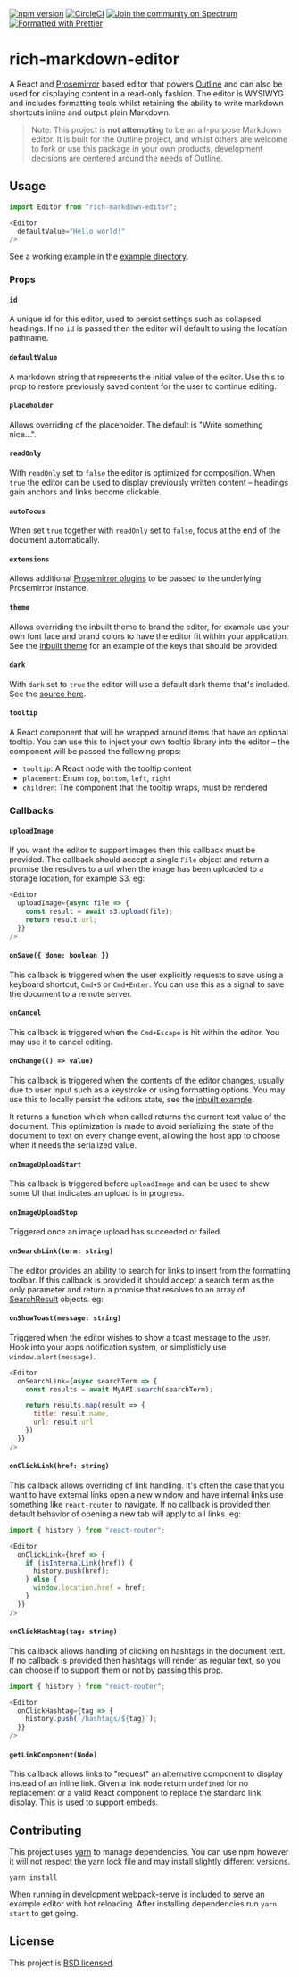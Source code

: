 [![npm version](https://badge.fury.io/js/rich-markdown-editor.svg)](https://badge.fury.io/js/rich-markdown-editor) [![CircleCI](https://img.shields.io/circleci/project/github/outline/rich-markdown-editor.svg)](https://circleci.com/gh/outline/rich-markdown-editor) [![Join the community on Spectrum](https://withspectrum.github.io/badge/badge.svg)](https://spectrum.chat/outline) [![Formatted with Prettier](https://img.shields.io/badge/code_style-prettier-ff69b4.svg?style=flat)](https://github.com/prettier/prettier)

# rich-markdown-editor

A React and [Prosemirror](https://prosemirror.net/) based editor that powers [Outline](http://getoutline.com) and can also be used for displaying content in a read-only fashion.
The editor is WYSIWYG and includes formatting tools whilst retaining the ability to write markdown shortcuts inline and output plain Markdown.

> Note: This project is **not attempting** to be an all-purpose Markdown editor. It is built for the Outline project, and whilst others are welcome to fork or use this package in your own products, development decisions are centered around the needs of Outline. 

## Usage

```javascript
import Editor from "rich-markdown-editor";

<Editor
  defaultValue="Hello world!"
/>
```

See a working example in the [example directory](/example).


### Props

#### `id`

A unique id for this editor, used to persist settings such as collapsed headings. If no `id` is passed then the editor will default to using the location pathname.

#### `defaultValue`

A markdown string that represents the initial value of the editor. Use this to prop to restore
previously saved content for the user to continue editing.

#### `placeholder`

Allows overriding of the placeholder. The default is "Write something nice…".

#### `readOnly`

With `readOnly` set to `false` the editor is optimized for composition. When `true` the editor can be used to display previously written content – headings gain anchors and links become clickable.

#### `autoFocus`

When set `true` together with `readOnly` set to `false`, focus at the end of the
document automatically.

#### `extensions`

Allows additional [Prosemirror plugins](https://prosemirror.net/docs/ref/#state.Plugin_System) to be passed to the underlying Prosemirror instance.

#### `theme`

Allows overriding the inbuilt theme to brand the editor, for example use your own font face and brand colors to have the editor fit within your application. See the [inbuilt theme](/src/theme.js) for an example of the keys that should be provided.

#### `dark`

With `dark` set to `true` the editor will use a default dark theme that's included. See the [source here](/src/theme.js).

#### `tooltip`

A React component that will be wrapped around items that have an optional tooltip. You can use this to inject your own tooltip library into the editor – the component will be passed the following props:

- `tooltip`: A React node with the tooltip content
- `placement`: Enum `top`, `bottom`, `left`, `right`
- `children`: The component that the tooltip wraps, must be rendered


### Callbacks

#### `uploadImage`

If you want the editor to support images then this callback must be provided. The callback should accept a single `File` object and return a promise the resolves to a url when the image has been uploaded to a storage location, for example S3. eg:

```javascript
<Editor
  uploadImage={async file => {
    const result = await s3.upload(file);
    return result.url;
  }}
/>
```

#### `onSave({ done: boolean })`

This callback is triggered when the user explicitly requests to save using a keyboard shortcut, `Cmd+S` or `Cmd+Enter`. You can use this as a signal to save the document to a remote server.

#### `onCancel`

This callback is triggered when the `Cmd+Escape` is hit within the editor. You may use it to cancel editing.

#### `onChange(() => value)`

This callback is triggered when the contents of the editor changes, usually due to user input such as a keystroke or using formatting options. You may use this to locally persist the editors state, see the [inbuilt example](/example/index.js).

It returns a function which when called returns the current text value of the document. This optimization is made to avoid serializing the state of the document to text on every change event, allowing the host app to choose when it needs the serialized value.

#### `onImageUploadStart`

This callback is triggered before `uploadImage` and can be used to show some UI that indicates an upload is in progress.

#### `onImageUploadStop`

Triggered once an image upload has succeeded or failed.

#### `onSearchLink(term: string)`

The editor provides an ability to search for links to insert from the formatting toolbar. If this callback is provided it should accept a search term as the only parameter and return a promise that resolves to an array of [SearchResult](/src/types.js) objects. eg:

#### `onShowToast(message: string)`

Triggered when the editor wishes to show a toast message to the user. Hook into your apps
notification system, or simplisticly use `window.alert(message)`.


```javascript
<Editor
  onSearchLink={async searchTerm => {
    const results = await MyAPI.search(searchTerm);

    return results.map(result => {
      title: result.name,
      url: result.url
    })
  }}
/>
```

#### `onClickLink(href: string)`

This callback allows overriding of link handling. It's often the case that you want to have external links open a new window and have internal links use something like `react-router` to navigate. If no callback is provided then default behavior of opening a new tab will apply to all links. eg:


```javascript
import { history } from "react-router";

<Editor
  onClickLink={href => {
    if (isInternalLink(href)) {
      history.push(href);
    } else {
      window.location.href = href;
    }
  }}
/>
```

#### `onClickHashtag(tag: string)`

This callback allows handling of clicking on hashtags in the document text. If no callback is provided then hashtags will render as regular text, so you can choose if to support them or not by passing this prop.

```javascript
import { history } from "react-router";

<Editor
  onClickHashtag={tag => {
    history.push(`/hashtags/${tag}`);
  }}
/>
```

#### `getLinkComponent(Node)`

This callback allows links to "request" an alternative component to display instead of an inline link. Given a link node return `undefined` for no replacement or a valid React component to replace the standard link display. This is used to support embeds.


## Contributing

This project uses [yarn](https://yarnpkg.com) to manage dependencies. You can use npm however it will not respect the yarn lock file and may install slightly different versions.

```
yarn install
```

When running in development [webpack-serve](https://github.com/webpack-contrib/webpack-serve) is included to serve an example editor with hot reloading. After installing dependencies run `yarn start` to get going.

## License

This project is [BSD licensed](/LICENSE).
